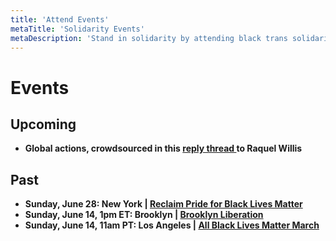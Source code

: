 ```yaml
---
title: 'Attend Events'
metaTitle: 'Solidarity Events'
metaDescription: 'Stand in solidarity by attending black trans solidarity events.'
---
```


# Events
## Upcoming

- **Global actions, crowdsourced in this [reply thread ](https://twitter.com/RaquelWillis_/status/1272958737003810817?s=20)to Raquel Willis**

## Past

- **Sunday, June 28: New York | [Reclaim Pride for Black Lives Matter](https://reclaimpridenyc.org/)**
- **Sunday, June 14, 1pm ET: Brooklyn | [Brooklyn Liberation](https://www.brooklynliberation.com/)**
- **Sunday, June 14, 11am PT: Los Angeles | [All Black Lives Matter March](https://www.ablm.la/)**
